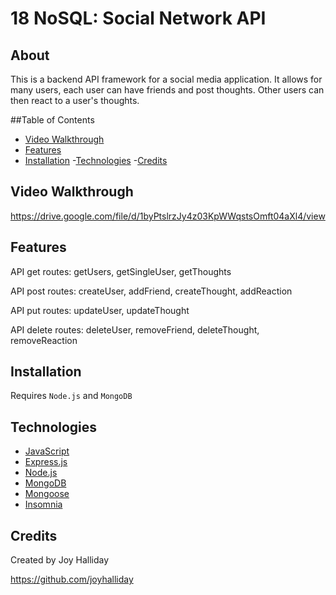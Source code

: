 # 18 NoSQL: Social Network API

## About

This is a backend API framework for a social media application. It allows for many users, each user can have friends and post thoughts. Other users can then react to a user's thoughts.

##Table of Contents

- [Video Walkthrough](#video-walkthrough-)
- [Features](#features-)
- [Installation](#installation-)
-[Technologies](#technologies-)
-[Credits](#credits)

## Video Walkthrough

https://drive.google.com/file/d/1byPtslrzJy4z03KpWWqstsOmft04aXl4/view

## Features

API get routes: getUsers, getSingleUser, getThoughts

API post routes: createUser, addFriend, createThought, addReaction

API put routes: updateUser, updateThought

API delete routes: deleteUser, removeFriend, deleteThought, removeReaction

## Installation

Requires `Node.js` and `MongoDB`

## Technologies

- [JavaScript](https://developer.mozilla.org/en-US/docs/Web/JavaScript)
- [Express.js](https://expressjs.com/)
- [Node.js](https://nodejs.org/en/)
- [MongoDB](https://www.mongodb.com/)
- [Mongoose](https://mongoosejs.com/)
- [Insomnia](https://insomnia.rest/)

## Credits

Created by Joy Halliday

https://github.com/joyhalliday
